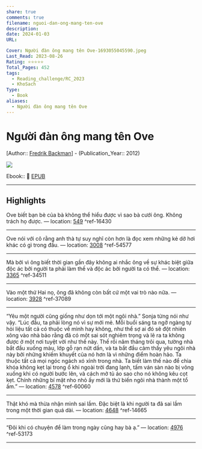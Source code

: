```yaml
---
share: true
comments: true
filename: nguoi-dan-ong-mang-ten-ove
description: 
date: 2024-01-03
URL: 

Cover: Người đàn ông mang tên Ove-1693055045590.jpeg
Last_Read: 2023-08-26
Rating: ⭐⭐⭐⭐⭐
Total_Pages: 452
tags:
  - Reading_challenge/RC_2023
  - KhoSach
Type:
  - Book
aliases:
  - Người đàn ông mang tên Ove
---
```

# Người đàn ông mang tên Ove
[Author:: [Fredrik Backman](../../Fredrik%20Backman.md)] - (Publication_Year:: 2012)

![](https://i.imgur.com/XbJNIyN.jpg)

Ebook:: 📘 [EPUB](https://onedrive.live.com/download?resid=E92BC60129512289%21174&authkey=!ACtvj6xlhElVy0o)

---
## Highlights
Ove biết bạn bè của bà không thể hiểu được vì sao bà cưới ông. Không trách họ được. — location: [549]() ^ref-16430

---
Ove nói với cô rằng anh thà tự suy nghĩ còn hơn là đọc xem những kẻ dở hơi khác có gì trong đầu. — location: [3008]() ^ref-54577

---
Mà bởi vì ông biết thời gian gần đây không ai nhắc ông về sự khác biệt giữa độc ác bởi người ta phải làm thế và độc ác bởi người ta có thể. — location: [3365]() ^ref-34511

---
Vào một thứ Hai nọ, ông đã không còn bất cứ một vai trò nào nữa. — location: [3928]() ^ref-37089

---
“Yêu một người cũng giống như dọn tới một ngôi nhà.” Sonja từng nói như vậy. “Lúc đầu, ta phải lòng nó vì sự mới mẻ. Mỗi buổi sáng ta ngỡ ngàng tự hỏi liệu tất cả có thuộc về mình hay không, như thể sợ ai đó sẽ đột nhiên xông vào nhà bảo rằng đã có một sai sót nghiêm trọng và lẽ ra ta không được ở một nơi tuyệt vời như thế này. Thế rồi năm tháng trôi qua, tường nhà bắt đầu xuống màu, lớp gỗ rạn nứt dần, và ta bắt đầu cảm thấy yêu ngôi nhà này bởi những khiếm khuyết của nó hơn là vì những điểm hoàn hảo. Ta thuộc tất cả mọi ngóc ngách xó xỉnh trong nhà. Ta biết làm thế nào để chìa khóa không kẹt lại trong ổ khi ngoài trời đang lạnh, tấm ván sàn nào bị võng xuống khi có người bước lên, và cách mở tủ áo sao cho nó không kêu cọt kẹt. Chính những bí mật nho nhỏ ấy mới là thứ biến ngôi nhà thành một tổ ấm.” — location: [4578]() ^ref-60060

---
Thật khó mà thừa nhận mình sai lầm. Đặc biệt là khi người ta đã sai lầm trong một thời gian quá dài. — location: [4648]() ^ref-14665

---
“Đôi khi có chuyện để làm trong ngày cũng hay bà ạ.” — location: [4976]() ^ref-53173

---
